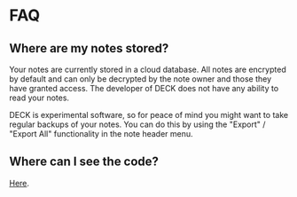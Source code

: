 # FAQ

## Where are my notes stored?

Your notes are currently stored in a cloud database. All notes are encrypted by default and can only be decrypted by the note owner and those they have granted access. The developer of DECK does not have any ability to read your notes.

DECK is experimental software, so for peace of mind you might want to take regular backups of your notes. You can do this by using the "Export" / "Export All" functionality in the note header menu.

## Where can I see the code?

[Here](https://github.com/fluidself/deck).
